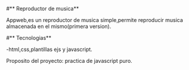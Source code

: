 #** Reproductor de musica**

Appweb,es un reproductor de musica simple,permite reproducir musica almacenada en el mismo(primera version).

#** Tecnologias**

-html,css,plantillas ejs y javascript.

Proposito del proyecto: practica de javascript puro. 

